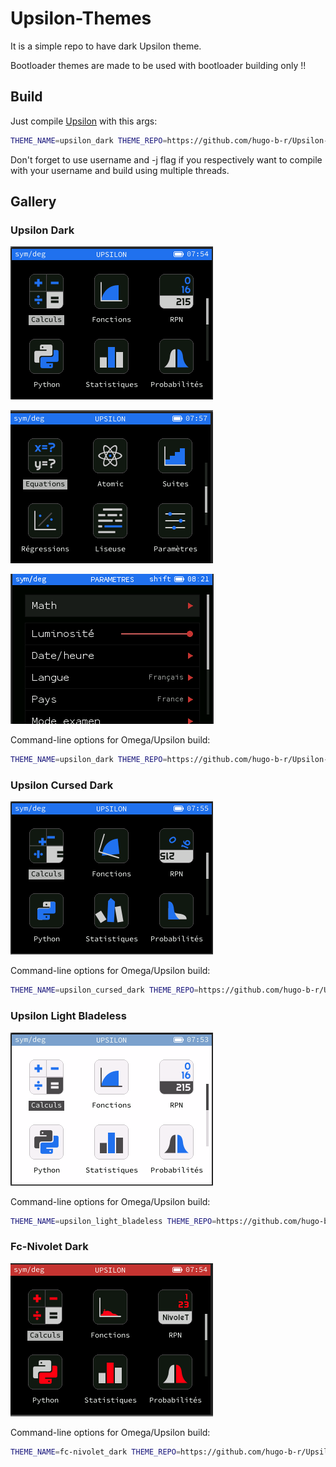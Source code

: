 # Upsilon-Themes
It is a simple repo to have dark Upsilon theme.

Bootloader themes are made to be used with bootloader building only !!



## Build
Just  compile [Upsilon](http://github.com/Lauryy06/Upsilon) with this args:
```bash
THEME_NAME=upsilon_dark THEME_REPO=https://github.com/hugo-b-r/Upsilon-Themes.git
```
Don't forget to use username and -j flag if you respectively want to compile with your username and build using multiple threads.



## Gallery

### Upsilon Dark

![upsilon_dark](images/upsilon_dark.png)

![upsilon_dark2](images/upsilon_dark2.png)

![settings](images/settings.png)

Command-line options for Omega/Upsilon build:
```bash
THEME_NAME=upsilon_dark THEME_REPO=https://github.com/hugo-b-r/Upsilon-Themes.git
```


### Upsilon Cursed Dark

![upsilon_cursed_dark](images/upsilon_cursed_dark.png)

Command-line options for Omega/Upsilon build:
```bash
THEME_NAME=upsilon_cursed_dark THEME_REPO=https://github.com/hugo-b-r/Upsilon-Themes.git
```


### Upsilon Light Bladeless

![upsilon_light_bladeless](images/upsilon_light_bladeless.png)

Command-line options for Omega/Upsilon build:
```bash
THEME_NAME=upsilon_light_bladeless THEME_REPO=https://github.com/hugo-b-r/Upsilon-Themes.git
```


### Fc-Nivolet Dark

![fc-nivolet_dark](images/fc-nivolet_dark.png)

Command-line options for Omega/Upsilon build:
```bash
THEME_NAME=fc-nivolet_dark THEME_REPO=https://github.com/hugo-b-r/Upsilon-Themes.git
```

